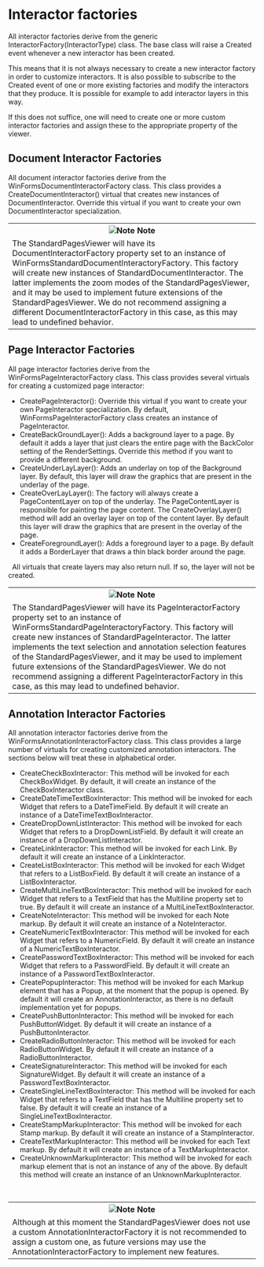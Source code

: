 # Interactor factories

All interactor factories derive from the generic InteractorFactory(InteractorType) class. The base class will raise a Created event whenever a new interactor has been created.


This means that it is not always necessary to create a new interactor factory in order to customize interactors. It is also possible to subscribe to the Created event of one or more existing factories and modify the interactors that they produce. It is possible for example to add interactor layers in this way.


If this does not suffice, one will need to create one or more custom interactor factories and assign these to the appropriate property of the viewer.



## Document Interactor Factories

All document interactor factories derive from the WinFormsDocumentInteractorFactory class. This class provides a CreateDocumentInteractor() virtual that creates new instances of DocumentInteractor. Override this virtual if you want to create your own DocumentInteractor specialization.
&nbsp;<table><tr><th>![Note](media/AlertNote.png) Note</th></tr><tr><td>The StandardPagesViewer will have its DocumentInteractorFactory property set to an instance of WinFormsStandardDocumentInteractoryFactory. This factory will create new instances of StandardDocumentInteractor. The latter implements the zoom modes of the StandardPagesViewer, and it may be used to implement future extensions of the StandardPagesViewer. We do not recommend assigning a different DocumentInteractorFactory in this case, as this may lead to undefined behavior.</td></tr></table>

## Page Interactor Factories

All page interactor factories derive from the WinFormsPageInteractorFactory class. This class provides several virtuals for creating a customized page interactor:
&nbsp;<ul><li>
CreatePageInteractor(): Override this virtual if you want to create your own PageInteractor specialization. By default, WinFormsPageInteractorFactory class creates an instance of PageInteractor.</li><li>
CreateBackGroundLayer(): Adds a background layer to a page. By default it adds a layer that just clears the entire page with the BackColor setting of the RenderSettings. Override this method if you want to provide a different background.</li><li>
CreateUnderLayLayer(): Adds an underlay on top of the Background layer. By default, this layer will draw the graphics that are present in the underlay of the page.</li><li>
CreateOverLayLayer(): The factory will always create a PageContentLayer on top of the underlay. The PageContentLayer is responsible for painting the page content. The CreateOverlayLayer() method will add an overlay layer on top of the content layer. By default this layer will draw the graphics that are present in the overlay of the page.</li><li>
CreateForegroundLayer(): Adds a foreground layer to a page. By default it adds a BorderLayer that draws a thin black border around the page.</li></ul>&nbsp;
All virtuals that create layers may also return null. If so, the layer will not be created.
&nbsp;<table><tr><th>![Note](media/AlertNote.png) Note</th></tr><tr><td>The StandardPagesViewer will have its PageInteractorFactory property set to an instance of WinFormsStandardPageInteractoryFactory. This factory will create new instances of StandardPageInteractor. The latter implements the text selection and annotation selection features of the StandardPagesViewer, and it may be used to implement future extensions of the StandardPagesViewer. We do not recommend assigning a different PageInteractorFactory in this case, as this may lead to undefined behavior.</td></tr></table>

## Annotation Interactor Factories

All annotation interactor factories derive from the WinFormsAnnotationInteractorFactory class. This class provides a large number of virtuals for creating customized annotation interactors. The sections below will treat these in alphabetical order.
&nbsp;<ul><li>
CreateCheckBoxInteractor: This method will be invoked for each CheckBoxWidget. By default, it will create an instance of the CheckBoxInteractor class.</li><li>
CreateDateTimeTextBoxInteractor: This method will be invoked for each Widget that refers to a DateTimeField. By default it will create an instance of a DateTimeTextBoxInteractor.</li><li>
CreateDropDownListInteractor: This method will be invoked for each Widget that refers to a DropDownListField. By default it will create an instance of a DropDownListInteractor.</li><li>
CreateLinkInteractor: This method will be invoked for each Link. By default it will create an instance of a LinkInteractor.</li><li>
CreateListBoxInteractor: This method will be invoked for each Widget that refers to a ListBoxField. By default it will create an instance of a ListBoxInteractor.</li><li>
CreateMultiLineTextBoxInteractor: This method will be invoked for each Widget that refers to a TextField that has the Multiline property set to true. By default it will create an instance of a MultiLineTextBoxInteractor.</li><li>
CreateNoteInteractor: This method will be invoked for each Note markup. By default it will create an instance of a NoteInteractor.</li><li>
CreateNumericTextBoxInteractor: This method will be invoked for each Widget that refers to a NumericField. By default it will create an instance of a NumericTextBoxInteractor.</li><li>
CreatePasswordTextBoxInteractor: This method will be invoked for each Widget that refers to a PasswordField. By default it will create an instance of a PasswordTextBoxInteractor.</li><li>
CreatePopupInteractor: This method will be invoked for each Markup element that has a Popup, at the moment that the popup is opened. By default it will create an AnnotationInteractor, as there is no default implementation yet for popups.</li><li>
CreatePushButtonInteractor: This method will be invoked for each PushButtonWidget. By default it will create an instance of a PushButtonInteractor.</li><li>
CreateRadioButtonInteractor: This method will be invoked for each RadioButtonWidget. By default it will create an instance of a RadioButtonInteractor.</li><li>
CreateSignatureInteractor: This method will be invoked for each SignatureWidget. By default it will create an instance of a PasswordTextBoxInteractor.</li><li>
CreateSingleLineTextBoxInteractor: This method will be invoked for each Widget that refers to a TextField that has the Multiline property set to false. By default it will create an instance of a SingleLineTextBoxInteractor.</li><li>
CreateStampMarkupInteractor: This method will be invoked for each Stamp markup. By default it will create an instance of a StampInteractor.</li><li>
CreateTextMarkupInteractor: This method will be invoked for each Text markup. By default it will create an instance of a TextMarkupInteractor.</li><li>
CreateUnknownMarkupInteractor: This method will be invoked for each markup element that is not an instance of any of the above. By default this method will create an instance of an UnknownMarkupInteractor.</li></ul>&nbsp;
&nbsp;<table><tr><th>![Note](media/AlertNote.png) Note</th></tr><tr><td>Although at this moment the StandardPagesViewer does not use a custom AnnotationInteractorFactory it is not recommended to assign a custom one, as future versions may use the AnnotationInteractorFactory to implement new features.</td></tr></table>&nbsp;
